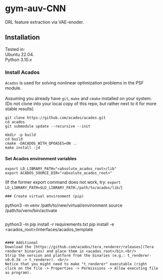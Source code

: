 # gym-auv-CNN
DRL feature extraction via VAE-enoder.

## Installation
Tested in:<br/>
Ubuntu 22.04.<br/>
Python 3.10.x

### Install Acados
``Acados`` is used for solving nonlinear optimization problems in the PSF module. <br/>
<br/>
Assuming you already have ``git``, ``make`` and ``cmake`` installed on your system. <br/>
(Do not clone into your local copy of this repo, but rather next to it for more stable results)
```
git clone https://github.com/acados/acados.git
cd acados
git submodule update --recursive --init
```
```
mkdir -p build
cd build
cmake -DACADOS_WITH_QPOASES=ON ..
make install -j4
```
#### Set Acados environment variables
```
export LD_LIBRARY_PATH="<absolute_acados_root>/lib"
export ACADOS_SOURCE_DIR="<absolute_acados_root>"
```
(If the former export command does not work, try: ``export LD_LIBRARY_PATH=$LD_LIBRARY_PATH:/path/to/acados/lib/``)

```
### Create virtual environment (pip)
```
python3 -m venv /path/to/new/virtual/environment
source /path/to/venv/bin/activate
```
```
python3 -m pip install -r requirements.txt
pip install -e <acados_root>/interfaces/acados_template
```

#### Additional 
Download the [https://github.com/acados/tera_renderer/releases](Tera renderer binaries) and place them in <acados_root>/bin.<br/>
Strip the version and platform from the binaries (e.g.: t_renderer-v0.0.34 -> t_renderer). <br/>
Notice that you might need to make "t_renderer" executable (right click on the file -> Properties -> Permissions -> Allow executing file as program).

